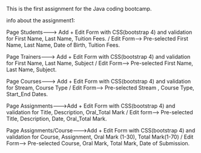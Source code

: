 This is the first assignment for the Java coding bootcamp.

info about the assignment1:

Page Students---> Add + Edit Form with CSS(bootstrap 4) and validation for First Name, Last Name, Tuition Fees. / Edit Form--> Pre-selected First Name, Last Name, Date of Birth, Tuition Fees.

Page Trainers---> Add + Edit Form with CSS(bootstrap 4) and validation for First Name, Last Name, Subject / Edit Form--> Pre-selected First Name, Last Name, Subject.

Page Courses---> Add + Edit Form with CSS(bootstrap 4) and validation for Stream, Course Type / Edit Form--> Pre-selected Stream , Course Type, Start_End Dates.

Page Assignments--->Add + Edit Form with CSS(bootstrap 4) and validation for Title, Description, Oral_Total Mark / Edit form--> Pre-selected Title, Description, Date, Oral_Total Mark.

Page Assignments/Course--->Add + Edit Form with CSS(bootstrap 4) and validation for Course, Assignment, Oral Mark (1-30), Total Mark(1-70) / Edit Form--> Pre-selected Course, Oral Mark, Total Mark, Date of Submission.